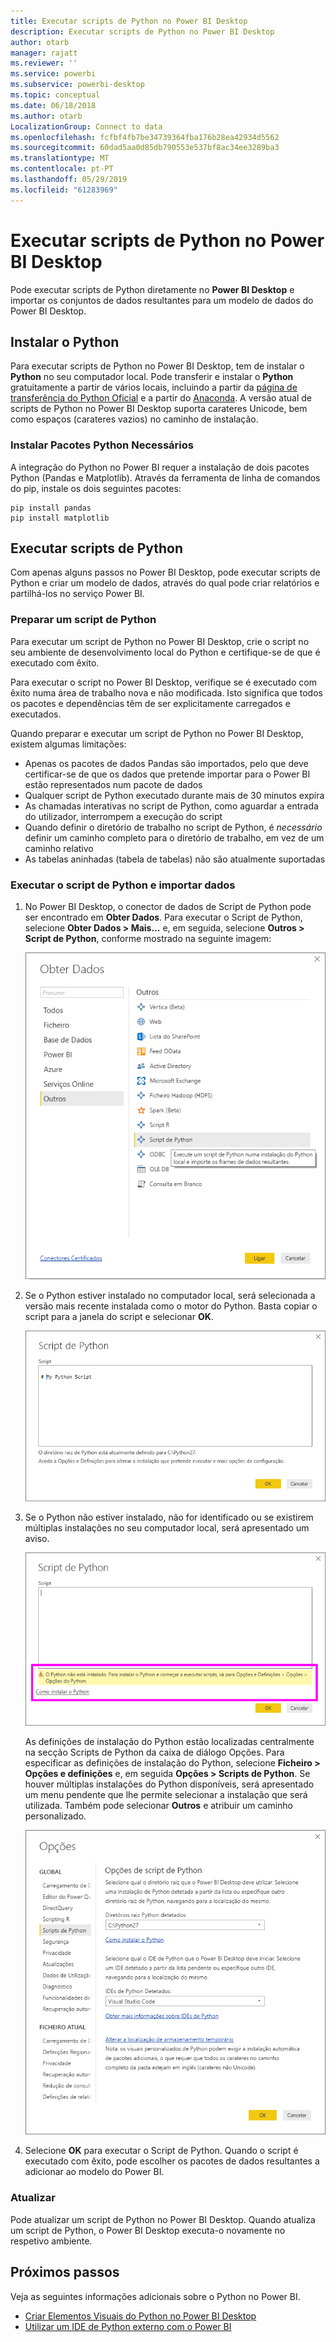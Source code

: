 ```yaml
---
title: Executar scripts de Python no Power BI Desktop
description: Executar scripts de Python no Power BI Desktop
author: otarb
manager: rajatt
ms.reviewer: ''
ms.service: powerbi
ms.subservice: powerbi-desktop
ms.topic: conceptual
ms.date: 06/18/2018
ms.author: otarb
LocalizationGroup: Connect to data
ms.openlocfilehash: fcfbf4fb7be34739364fba176b28ea42934d5562
ms.sourcegitcommit: 60dad5aa0d85db790553e537bf8ac34ee3289ba3
ms.translationtype: MT
ms.contentlocale: pt-PT
ms.lasthandoff: 05/29/2019
ms.locfileid: "61283969"
---
```

# <a name="run-python-scripts-in-power-bi-desktop"></a>Executar scripts de Python no Power BI Desktop
Pode executar scripts de Python diretamente no **Power BI Desktop** e importar os conjuntos de dados resultantes para um modelo de dados do Power BI Desktop.

## <a name="install-python"></a>Instalar o Python
Para executar scripts de Python no Power BI Desktop, tem de instalar o **Python** no seu computador local. Pode transferir e instalar o **Python** gratuitamente a partir de vários locais, incluindo a partir da [página de transferência do Python Oficial](https://www.python.org/) e a partir do [Anaconda](https://anaconda.org/anaconda/python/). A versão atual de scripts de Python no Power BI Desktop suporta carateres Unicode, bem como espaços (carateres vazios) no caminho de instalação.

### <a name="install-required-python-packages"></a>Instalar Pacotes Python Necessários
A integração do Python no Power BI requer a instalação de dois pacotes Python (Pandas e Matplotlib).  Através da ferramenta de linha de comandos do pip, instale os dois seguintes pacotes:

```
pip install pandas
pip install matplotlib
```

## <a name="run-python-scripts"></a>Executar scripts de Python
Com apenas alguns passos no Power BI Desktop, pode executar scripts de Python e criar um modelo de dados, através do qual pode criar relatórios e partilhá-los no serviço Power BI.

### <a name="prepare-a-python-script"></a>Preparar um script de Python
Para executar um script de Python no Power BI Desktop, crie o script no seu ambiente de desenvolvimento local do Python e certifique-se de que é executado com êxito.

Para executar o script no Power BI Desktop, verifique se é executado com êxito numa área de trabalho nova e não modificada. Isto significa que todos os pacotes e dependências têm de ser explicitamente carregados e executados.

Quando preparar e executar um script de Python no Power BI Desktop, existem algumas limitações:

* Apenas os pacotes de dados Pandas são importados, pelo que deve certificar-se de que os dados que pretende importar para o Power BI estão representados num pacote de dados
* Qualquer script de Python executado durante mais de 30 minutos expira
* As chamadas interativas no script de Python, como aguardar a entrada do utilizador, interrompem a execução do script
* Quando definir o diretório de trabalho no script de Python, é *necessário* definir um caminho completo para o diretório de trabalho, em vez de um caminho relativo
* As tabelas aninhadas (tabela de tabelas) não são atualmente suportadas 

### <a name="run-your-python-script-and-import-data"></a>Executar o script de Python e importar dados
1. No Power BI Desktop, o conector de dados de Script de Python pode ser encontrado em **Obter Dados**. Para executar o Script de Python, selecione **Obter Dados &gt; Mais...** e, em seguida, selecione **Outros &gt; Script de Python**, conforme mostrado na seguinte imagem:
   
   ![](media/desktop-python-scripts/python-scripts-1.png)
2. Se o Python estiver instalado no computador local, será selecionada a versão mais recente instalada como o motor do Python. Basta copiar o script para a janela do script e selecionar **OK**.
   
   ![](media/desktop-python-scripts/python-scripts-2.png)
3. Se o Python não estiver instalado, não for identificado ou se existirem múltiplas instalações no seu computador local, será apresentado um aviso.
   
   ![](media/desktop-python-scripts/python-scripts-3.png)
   
   As definições de instalação do Python estão localizadas centralmente na secção Scripts de Python da caixa de diálogo Opções. Para especificar as definições de instalação do Python, selecione **Ficheiro > Opções e definições** e, em seguida **Opções > Scripts de Python**. Se houver múltiplas instalações do Python disponíveis, será apresentado um menu pendente que lhe permite selecionar a instalação que será utilizada. Também pode selecionar **Outros** e atribuir um caminho personalizado.
   
   ![](media/desktop-python-scripts/python-scripts-4.png)
4. Selecione **OK** para executar o Script de Python. Quando o script é executado com êxito, pode escolher os pacotes de dados resultantes a adicionar ao modelo do Power BI.

### <a name="refresh"></a>Atualizar
Pode atualizar um script de Python no Power BI Desktop. Quando atualiza um script de Python, o Power BI Desktop executa-o novamente no respetivo ambiente.

## <a name="next-steps"></a>Próximos passos
Veja as seguintes informações adicionais sobre o Python no Power BI.

* [Criar Elementos Visuais do Python no Power BI Desktop](desktop-python-visuals.md)
* [Utilizar um IDE de Python externo com o Power BI](desktop-python-ide.md)
